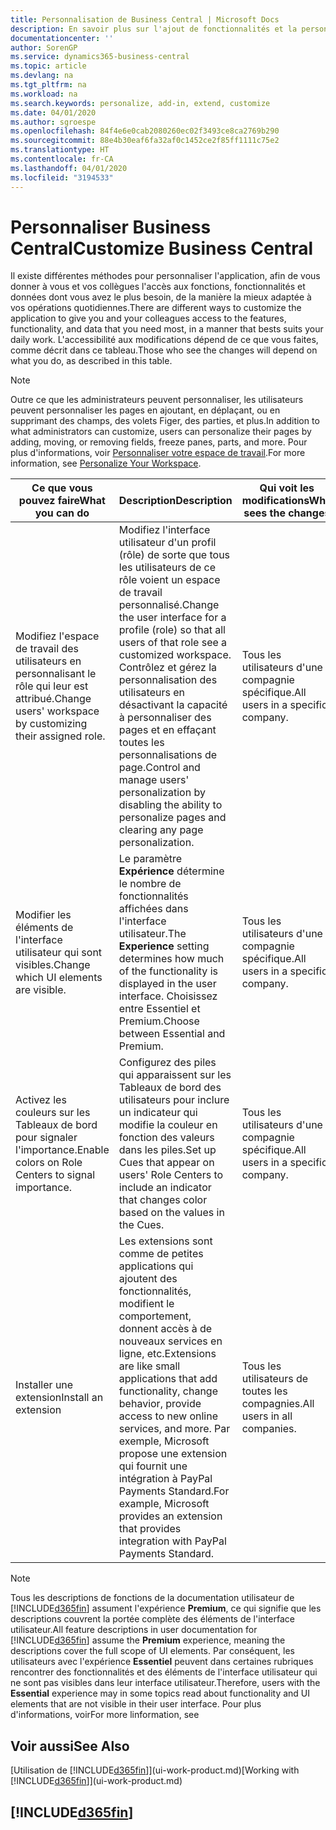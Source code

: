 ```yaml
---
title: Personnalisation de Business Central | Microsoft Docs
description: En savoir plus sur l'ajout de fonctionnalités et la personnalisation de Business Central.
documentationcenter: ''
author: SorenGP
ms.service: dynamics365-business-central
ms.topic: article
ms.devlang: na
ms.tgt_pltfrm: na
ms.workload: na
ms.search.keywords: personalize, add-in, extend, customize
ms.date: 04/01/2020
ms.author: sgroespe
ms.openlocfilehash: 84f4e6e0cab2080260ec02f3493ce8ca2769b290
ms.sourcegitcommit: 88e4b30eaf6fa32af0c1452ce2f85ff1111c75e2
ms.translationtype: HT
ms.contentlocale: fr-CA
ms.lasthandoff: 04/01/2020
ms.locfileid: "3194533"
---
```

# <a name="customize-business-central"></a><span data-ttu-id="41db0-103">Personnaliser Business Central</span><span class="sxs-lookup"><span data-stu-id="41db0-103">Customize Business Central</span></span>
<span data-ttu-id="41db0-104">Il existe différentes méthodes pour personnaliser l'application, afin de vous donner à vous et vos collègues l'accès aux fonctions, fonctionnalités et données dont vous avez le plus besoin, de la manière la mieux adaptée à vos opérations quotidiennes.</span><span class="sxs-lookup"><span data-stu-id="41db0-104">There are different ways to customize the application to give you and your colleagues access to the features, functionality, and data that you need most, in a manner that bests suits your daily work.</span></span> <span data-ttu-id="41db0-105">L'accessibilité aux modifications dépend de ce que vous faites, comme décrit dans ce tableau.</span><span class="sxs-lookup"><span data-stu-id="41db0-105">Those who see the changes will depend on what you do, as described in this table.</span></span>

> [!NOTE]
> <span data-ttu-id="41db0-106">Outre ce que les administrateurs peuvent personnaliser, les utilisateurs peuvent personnaliser les pages en ajoutant, en déplaçant, ou en supprimant des champs, des volets Figer, des parties, et plus.</span><span class="sxs-lookup"><span data-stu-id="41db0-106">In addition to what administrators can customize, users can personalize their pages by adding, moving, or removing fields, freeze panes, parts, and more.</span></span> <span data-ttu-id="41db0-107">Pour plus d'informations, voir [Personnaliser votre espace de travail](ui-personalization-user.md).</span><span class="sxs-lookup"><span data-stu-id="41db0-107">For more information, see [Personalize Your Workspace](ui-personalization-user.md).</span></span>

| <span data-ttu-id="41db0-108">Ce que vous pouvez faire</span><span class="sxs-lookup"><span data-stu-id="41db0-108">What you can do</span></span>    |  <span data-ttu-id="41db0-109">Description</span><span class="sxs-lookup"><span data-stu-id="41db0-109">Description</span></span>  |  <span data-ttu-id="41db0-110">Qui voit les modifications</span><span class="sxs-lookup"><span data-stu-id="41db0-110">Who sees the changes</span></span>  |  <span data-ttu-id="41db0-111">Plus d'informations</span><span class="sxs-lookup"><span data-stu-id="41db0-111">More information</span></span>  |
|-----|---------------|---------|-------|
|<span data-ttu-id="41db0-112">Modifiez l'espace de travail des utilisateurs en personnalisant le rôle qui leur est attribué.</span><span class="sxs-lookup"><span data-stu-id="41db0-112">Change users' workspace by customizing their assigned role.</span></span>|<span data-ttu-id="41db0-113">Modifiez l'interface utilisateur d'un profil (rôle) de sorte que tous les utilisateurs de ce rôle voient un espace de travail personnalisé.</span><span class="sxs-lookup"><span data-stu-id="41db0-113">Change the user interface for a profile (role) so that all users of that role see a customized workspace.</span></span> <span data-ttu-id="41db0-114">Contrôlez et gérez la personnalisation des utilisateurs en désactivant la capacité à personnaliser des pages et en effaçant toutes les personnalisations de page.</span><span class="sxs-lookup"><span data-stu-id="41db0-114">Control and manage users' personalization by disabling the ability to personalize pages and clearing any page personalization.</span></span>|<span data-ttu-id="41db0-115">Tous les utilisateurs d'une compagnie spécifique.</span><span class="sxs-lookup"><span data-stu-id="41db0-115">All users in a specific company.</span></span>|[<span data-ttu-id="41db0-116">Personnaliser les pages pour les profils</span><span class="sxs-lookup"><span data-stu-id="41db0-116">Customize Pages for Profiles</span></span>](ui-personalization-manage.md)|
|<span data-ttu-id="41db0-117">Modifier les éléments de l'interface utilisateur qui sont visibles.</span><span class="sxs-lookup"><span data-stu-id="41db0-117">Change which UI elements are visible.</span></span>|<span data-ttu-id="41db0-118">Le paramètre **Expérience** détermine le nombre de fonctionnalités affichées dans l'interface utilisateur.</span><span class="sxs-lookup"><span data-stu-id="41db0-118">The **Experience** setting determines how much of the functionality is displayed in the user interface.</span></span> <span data-ttu-id="41db0-119">Choisissez entre Essentiel et Premium.</span><span class="sxs-lookup"><span data-stu-id="41db0-119">Choose between Essential and Premium.</span></span>|<span data-ttu-id="41db0-120">Tous les utilisateurs d'une compagnie spécifique.</span><span class="sxs-lookup"><span data-stu-id="41db0-120">All users in a specific company.</span></span>|[<span data-ttu-id="41db0-121">Modifier les fonctionnalités affichées</span><span class="sxs-lookup"><span data-stu-id="41db0-121">Change Which Features are Displayed</span></span>](ui-experiences.md)|
|<span data-ttu-id="41db0-122">Activez les couleurs sur les Tableaux de bord pour signaler l'importance.</span><span class="sxs-lookup"><span data-stu-id="41db0-122">Enable colors on Role Centers to signal importance.</span></span>|<span data-ttu-id="41db0-123">Configurez des piles qui apparaissent sur les Tableaux de bord des utilisateurs pour inclure un indicateur qui modifie la couleur en fonction des valeurs dans les piles.</span><span class="sxs-lookup"><span data-stu-id="41db0-123">Set up Cues that appear on users' Role Centers to include an indicator that changes color based on the values in the Cues.</span></span>|<span data-ttu-id="41db0-124">Tous les utilisateurs d'une compagnie spécifique.</span><span class="sxs-lookup"><span data-stu-id="41db0-124">All users in a specific company.</span></span>|[<span data-ttu-id="41db0-125">Configurer un indicateur coloré sur des piles</span><span class="sxs-lookup"><span data-stu-id="41db0-125">Set Up a Colored Indicator on Cues</span></span>](admin-how-set-up-colored-indicator-on-cues.md)|
|<span data-ttu-id="41db0-126">Installer une extension</span><span class="sxs-lookup"><span data-stu-id="41db0-126">Install an extension</span></span>|<span data-ttu-id="41db0-127">Les extensions sont comme de petites applications qui ajoutent des fonctionnalités, modifient le comportement, donnent accès à de nouveaux services en ligne, etc.</span><span class="sxs-lookup"><span data-stu-id="41db0-127">Extensions are like small applications that add functionality, change behavior, provide access to new online services, and more.</span></span> <span data-ttu-id="41db0-128">Par exemple, Microsoft propose une extension qui fournit une intégration à PayPal Payments Standard.</span><span class="sxs-lookup"><span data-stu-id="41db0-128">For example, Microsoft provides an extension that provides integration with PayPal Payments Standard.</span></span>|<span data-ttu-id="41db0-129">Tous les utilisateurs de toutes les compagnies.</span><span class="sxs-lookup"><span data-stu-id="41db0-129">All users in all companies.</span></span>|[<span data-ttu-id="41db0-130">Personnalisation à l'aide d'extensions</span><span class="sxs-lookup"><span data-stu-id="41db0-130">Customizing Using Extensions</span></span>](ui-extensions.md)|
> [!NOTE]
> <span data-ttu-id="41db0-131">Tous les descriptions de fonctions de la documentation utilisateur de [!INCLUDE[d365fin](includes/d365fin_md.md)] assument l'expérience **Premium**, ce qui signifie que les descriptions couvrent la portée complète des éléments de l'interface utilisateur.</span><span class="sxs-lookup"><span data-stu-id="41db0-131">All feature descriptions in user documentation for [!INCLUDE[d365fin](includes/d365fin_md.md)] assume the **Premium** experience, meaning the descriptions cover the full scope of UI elements.</span></span> <span data-ttu-id="41db0-132">Par conséquent, les utilisateurs avec l'expérience **Essentiel** peuvent dans certaines rubriques rencontrer des fonctionnalités et des éléments de l'interface utilisateur qui ne sont pas visibles dans leur interface utilisateur.</span><span class="sxs-lookup"><span data-stu-id="41db0-132">Therefore, users with the **Essential** experience may in some topics read about functionality and UI elements that are not visible in their user interface.</span></span> <span data-ttu-id="41db0-133">Pour plus d'informations, voir</span><span class="sxs-lookup"><span data-stu-id="41db0-133">For more linformation, see</span></span>

## <a name="see-also"></a><span data-ttu-id="41db0-134">Voir aussi</span><span class="sxs-lookup"><span data-stu-id="41db0-134">See Also</span></span>
<span data-ttu-id="41db0-135">[Utilisation de [!INCLUDE[d365fin](includes/d365fin_md.md)]](ui-work-product.md)</span><span class="sxs-lookup"><span data-stu-id="41db0-135">[Working with [!INCLUDE[d365fin](includes/d365fin_md.md)]](ui-work-product.md)</span></span>  

## [!INCLUDE[d365fin](includes/free_trial_md.md)]  
